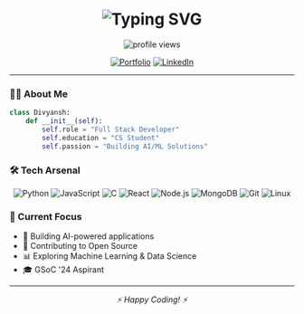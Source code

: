 <h1 align="center">
    <img src="https://readme-typing-svg.herokuapp.com?font=Fira+Code&weight=600&size=28&pause=1000&color=6E57F7&center=true&vCenter=true&random=false&width=435&lines=Hi+%F0%9F%91%8B+I'm+Divyansh+Tiwari;Full+Stack+Developer;ML%2FAI+Enthusiast" alt="Typing SVG" />
</h1>

<p align="center">
    <img src="https://komarev.com/ghpvc/?username=YourGitHubUsername&label=Profile%20views&color=0e75b6&style=flat" alt="profile views" />
</p>

<div align="center">
    
[![Portfolio](https://img.shields.io/badge/Portfolio-FF5722?style=for-the-badge&logo=todoist&logoColor=white)](https://divyansh-six.vercel.app/)
[![LinkedIn](https://img.shields.io/badge/LinkedIn-0077B5?style=for-the-badge&logo=linkedin&logoColor=white)](Your-LinkedIn-URL)
    
</div>

---

### 👨‍💻 About Me
```python
class Divyansh:
    def __init__(self):
        self.role = "Full Stack Developer"
        self.education = "CS Student"
        self.passion = "Building AI/ML Solutions"
```

### 🛠️ Tech Arsenal  
<div align="center">

![Python](https://img.shields.io/badge/Python-14354C?style=for-the-badge&logo=python&logoColor=white)
![JavaScript](https://img.shields.io/badge/JavaScript-F7DF1E?style=for-the-badge&logo=javascript&logoColor=black)
![C](https://img.shields.io/badge/C-00599C?style=for-the-badge&logo=c&logoColor=white)
![React](https://img.shields.io/badge/React-20232A?style=for-the-badge&logo=react&logoColor=61DAFB)
![Node.js](https://img.shields.io/badge/Node.js-43853D?style=for-the-badge&logo=node.js&logoColor=white)
![MongoDB](https://img.shields.io/badge/MongoDB-4EA94B?style=for-the-badge&logo=mongodb&logoColor=white)
![Git](https://img.shields.io/badge/GIT-E44C30?style=for-the-badge&logo=git&logoColor=white)
![Linux](https://img.shields.io/badge/Linux-FCC624?style=for-the-badge&logo=linux&logoColor=black)

</div>

### 🎯 Current Focus
- 🤖 Building AI-powered applications
- 🌟 Contributing to Open Source
- 📊 Exploring Machine Learning & Data Science
- 🎓 GSoC '24 Aspirant
<!--
### ⭐ Featured Projects
<div align="center">

[![Zero to Python](https://github-readme-stats.vercel.app/api/pin/?username=YourGitHubUsername&repo=zero-to-python&theme=radical)]([GitHub-Repo-Link](https://github.com/DivyanshTiwari20/edumate))
[![Edumate](https://github-readme-stats.vercel.app/api/pin/?username=YourGitHubUsername&repo=edumate&theme=radical)](GitHub-Repo-Link)
[![Swastya](https://github-readme-stats.vercel.app/api/pin/?username=YourGitHubUsername&repo=swastya&theme=radical)](GitHub-Repo-Link)

</div>

<div align="center">
    <img src="https://github-readme-stats.vercel.app/api?username=YourGitHubUsername&show_icons=true&theme=radical" alt="GitHub Stats" />
    <img src="https://github-readme-streak-stats.herokuapp.com/?user=YourGitHubUsername&theme=radical" alt="GitHub Streak" />
</div>
-->
---

<div align="center">
    <i>⚡ Happy Coding! ⚡</i>
</div>
